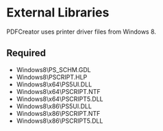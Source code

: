 # External Libraries

PDFCreator uses printer driver files from Windows 8.

## Required

 - Windows8\PS_SCHM.GDL
 - Windows8\PSCRIPT.HLP
 - Windows8\x64\PS5UI.DLL
 - Windows8\x64\PSCRIPT.NTF
 - Windows8\x64\PSCRIPT5.DLL
 - Windows8\x86\PS5UI.DLL
 - Windows8\x86\PSCRIPT.NTF
 - Windows8\x86\PSCRIPT5.DLL
 
